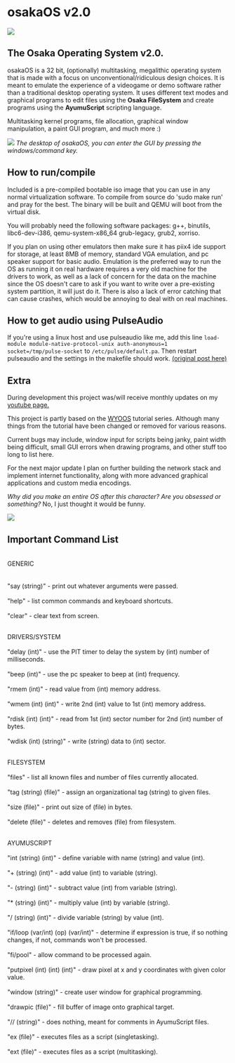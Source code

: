 # osakaOS v2.0
![](cube.gif)

<h2>The Osaka Operating System v2.0.</h2>

osakaOS is a 32 bit, (optionally) multitasking, megalithic operating system that is made with a focus on unconventional/ridiculous design choices. It is meant to emulate the experience of a videogame or demo software rather than a traditional desktop operating system. It uses different text modes and graphical programs to edit files using the <b>Osaka FileSystem</b> and create programs using the <b>AyumuScript</b> scripting language.

Multitasking kernel programs, file allocation, graphical window manipulation, a paint GUI program, and much more :)

![](desktop.png)
<i>The desktop of osakaOS, you can enter the GUI by pressing the windows/command key.</i>

<h2>How to run/compile</h2>

Included is a pre-compiled bootable iso image that you can use in any normal virtualization software.
To compile from source do 'sudo make run' and pray for the best. The binary will be built and QEMU will boot from the virtual disk.

You will probably need the following software packages: g++, binutils, libc6-dev-i386, qemu-system-x86_64 grub-legacy, grub2, xorriso.

If you plan on using other emulators then make sure it has piix4 ide support for storage, at least 8MB of memory, standard VGA emulation, and pc speaker support for basic audio. Emulation is the preferred way to run the OS as running it on real hardware requires a very old machine for the drivers to work, as well as a lack of concern for the data on the machine since the OS doesn't care to ask if you want to write over a pre-existing system partition, it will just do it. There is also a lack of error catching that can cause crashes, which would be annoying to deal with on real machines.

<h2>How to get audio using PulseAudio</h2>

If you're using a linux host and use pulseaudio like me, add this line <code>load-module module-native-protocol-unix auth-anonymous=1 socket=/tmp/pulse-socket</code>
to <code>/etc/pulse/default.pa</code>. Then restart pulseaudio and the settings in the makefile should work. <a href="https://stackoverflow.com/questions/59988019/emulator-pulseaudio-access-denied">(original post here)</a>

<h2>Extra</h2>

During development this project was/will receive monthly updates on my <a href="https://www.youtube.com/@dpacarana">youtube page.</a>

This project is partly based on the <a href="https://github.com/AlgorithMan-de/wyoos">WYOOS</a> tutorial series. Although many things from the tutorial have been changed or removed for various reasons.

Current bugs may include, window input for scripts being janky, paint width being difficult, small GUI errors when drawing programs, and other stuff too long to list here. 

For the next major update I plan on further building the network stack and implement internet functionality, along with more advanced graphical applications and custom media encodings.

<i>Why did you make an entire OS after this character? Are you obsessed or something?</i>
No, I just thought it would be funny.

![](room.png)

<h2>Important Command List</h2>

<br>GENERIC</br>  
<br>"say (string)"   - print out whatever arguments were passed.</br> 
<br>"help"           - list common commands and keyboard shortcuts.</br>
<br>"clear"          - clear text from screen.</br>

<br>DRIVERS/SYSTEM</br>
<br>"delay (int)"          - use the PIT timer to delay the system by (int) number of milliseconds.</br>
<br>"beep (int)"           - use the pc speaker to beep at (int) frequency.</br>
<br>"rmem (int)"           - read value from (int) memory address.</br>
<br>"wmem (int) (int)"     - write 2nd (int) value to 1st (int) memory address.</br>
<br>"rdisk (int) (int)"    - read from 1st (int) sector number for 2nd (int) number of bytes.</br>
<br>"wdisk (int) (string)" - write (string) data to (int) sector.</br>

<br>FILESYSTEM</br>
<br>"files"                - list all known files and number of files currently allocated.</br>
<br>"tag (string) (file)"  - assign an organizational tag (string) to given files.</br>
<br>"size (file)"          - print out size of (file) in bytes.</br>
<br>"delete (file)"        - deletes and removes (file) from filesystem.</br>

<br>AYUMUSCRIPT</br>
<br>"int (string) (int)"               - define variable with name (string) and value (int).</br>
<br>"+ (string) (int)"                 - add value (int) to variable (string).</br>
<br>"- (string) (int)"                 - subtract value (int) from variable (string).</br>
<br>"* (string) (int)"                 - multiply value (int) by variable (string).</br>
<br>"/ (string) (int)"                 - divide variable (string) by value (int).</br>
<br>"if/loop (var/int) (op) (var/int)" - determine if expression is true, if so nothing changes, if not, commands won't be processed.</br>
<br>"fi/pool"                          - allow command to be processed again.</br>
<br>"putpixel (int) (int) (int)"       - draw pixel at x and y coordinates with given color value.</br>
<br>"window (string)"                  - create user window for graphical programming.</br>
<br>"drawpic (file)"                   - fill buffer of image onto graphical target.</br>
<br>"// (string)"                      - does nothing, meant for comments in AyumuScript files.</br>
<br>"ex (file)"                        - executes files as a script (singletasking).</br>
<br>"ext (file)"                       - executes files as a script (multitasking).</br>



